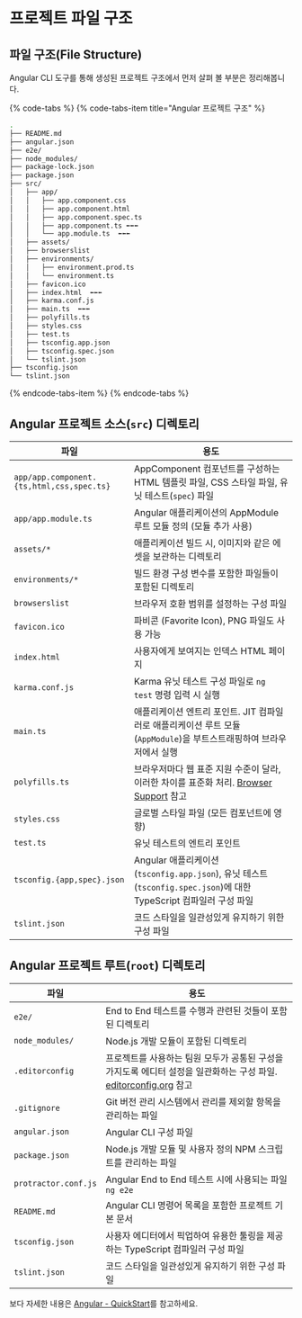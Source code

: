 # 프로젝트 파일 구조

## 파일 구조\(File Structure\)

Angular CLI 도구를 통해 생성된 프로젝트 구조에서 먼저 살펴 볼 부분은 정리해봅니다.

{% code-tabs %}
{% code-tabs-item title="Angular 프로젝트 구조" %}
```bash
.
├── README.md
├── angular.json
├── e2e/
├── node_modules/
├── package-lock.json
├── package.json
├── src/
│   ├── app/
│   │   ├── app.component.css
│   │   ├── app.component.html
│   │   ├── app.component.spec.ts
│   │   ├── app.component.ts ⬅⬅⬅
│   │   └── app.module.ts  ⬅⬅⬅
│   ├── assets/
│   ├── browserslist
│   ├── environments/
│   │   ├── environment.prod.ts
│   │   └── environment.ts
│   ├── favicon.ico
│   ├── index.html  ⬅⬅⬅
│   ├── karma.conf.js
│   ├── main.ts  ⬅⬅⬅
│   ├── polyfills.ts
│   ├── styles.css
│   ├── test.ts
│   ├── tsconfig.app.json
│   ├── tsconfig.spec.json
│   └── tslint.json
├── tsconfig.json
└── tslint.json
```
{% endcode-tabs-item %}
{% endcode-tabs %}

## Angular 프로젝트 소스\(`src`\) 디렉토리

| 파일 | 용도 |
| --- | --- |
| `app/app.component.{ts,html,css,spec.ts}` | AppComponent 컴포넌트를 구성하는 HTML 템플릿 파일, CSS 스타일 파일, 유닛 테스트\(`spec`\) 파일 |
| `app/app.module.ts` | Angular 애플리케이션의 AppModule 루트 모듈 정의 \(모듈 추가 사용\) |
| `assets/*` | 애플리케이션 빌드 시, 이미지와 같은 에셋을 보관하는 디렉토리 |
| `environments/*` | 빌드 환경 구성 변수를 포함한 파일들이 포함된 디렉토리 |
| `browserslist` | 브라우저 호환 범위를 설정하는 구성 파일 |
| `favicon.ico` | 파비콘 \(Favorite Icon\), PNG 파일도 사용 가능 |
| `index.html` | 사용자에게 보여지는 인덱스 HTML 페이지 |
| `karma.conf.js` | Karma 유닛 테스트 구성 파일로 `ng test` 명령 입력 시 실행 |
| `main.ts` | 애플리케이션 엔트리 포인트. JIT 컴파일러로 애플리케이션 루트 모듈\(`AppModule`\)을 부트스트래핑하여 브라우저에서 실행 |
| `polyfills.ts` | 브라우저마다 웹 표준 지원 수준이 달라, 이러한 차이를 표준화 처리. [Browser Support](https://angular.io/guide/browser-support) 참고 |
| `styles.css` | 글로벌 스타일 파일 \(모든 컴포넌트에 영향\) |
| `test.ts` | 유닛 테스트의 엔트리 포인트 |
| `tsconfig.{app,spec}.json` | Angular 애플리케이션\(`tsconfig.app.json`\), 유닛 테스트\(`tsconfig.spec.json`\)에 대한 TypeScript 컴파일러 구성 파일 |
| `tslint.json` | 코드 스타일을 일관성있게 유지하기 위한 구성 파일 |

## Angular 프로젝트 루트\(`root`\) 디렉토리

| 파일 | 용도 |
| --- | --- |
| `e2e/` | End to End 테스트를 수행과 관련된 것들이 포함된 디렉토리 |
| `node_modules/` | Node.js 개발 모듈이 포함된 디렉토리 |
| `.editorconfig` | 프로젝트를 사용하는 팀원 모두가 공통된 구성을 가지도록 에디터 설정을 일관화하는 구성 파일. [editorconfig.org](http://editorconfig.org/) 참고 |
| `.gitignore` | Git 버전 관리 시스템에서 관리를 제외할 항목을 관리하는 파일 |
| `angular.json` | Angular CLI 구성 파일 |
| `package.json` | Node.js 개발 모듈 및 사용자 정의 NPM 스크립트를 관리하는 파일 |
| `protractor.conf.js` | Angular End to End 테스트 시에 사용되는 파일 `ng e2e` |
| `README.md` | Angular CLI 명령어 목록을 포함한 프로젝트 기본 문서 |
| `tsconfig.json` | 사용자 에디터에서 픽업하여 유용한 툴링을 제공하는 TypeScript 컴파일러 구성 파일 |
| `tslint.json` | 코드 스타일을 일관성있게 유지하기 위한 구성 파일 |



보다 자세한 내용은 [Angular - QuickStart](https://angular.io/guide/quickstart)를 참고하세요.

